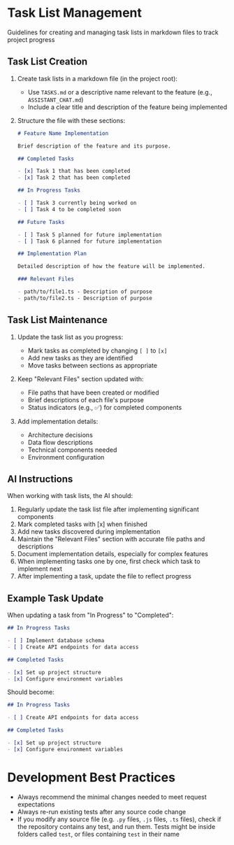 # Task List Management

Guidelines for creating and managing task lists in markdown files to track project progress

## Task List Creation

1. Create task lists in a markdown file (in the project root):

   - Use `TASKS.md` or a descriptive name relevant to the feature (e.g., `ASSISTANT_CHAT.md`)
   - Include a clear title and description of the feature being implemented

2. Structure the file with these sections:

   ```markdown
   # Feature Name Implementation

   Brief description of the feature and its purpose.

   ## Completed Tasks

   - [x] Task 1 that has been completed
   - [x] Task 2 that has been completed

   ## In Progress Tasks

   - [ ] Task 3 currently being worked on
   - [ ] Task 4 to be completed soon

   ## Future Tasks

   - [ ] Task 5 planned for future implementation
   - [ ] Task 6 planned for future implementation

   ## Implementation Plan

   Detailed description of how the feature will be implemented.

   ### Relevant Files

   - path/to/file1.ts - Description of purpose
   - path/to/file2.ts - Description of purpose
   ```

## Task List Maintenance

1. Update the task list as you progress:

   - Mark tasks as completed by changing `[ ]` to `[x]`
   - Add new tasks as they are identified
   - Move tasks between sections as appropriate

2. Keep "Relevant Files" section updated with:

   - File paths that have been created or modified
   - Brief descriptions of each file's purpose
   - Status indicators (e.g., ✅) for completed components

3. Add implementation details:
   - Architecture decisions
   - Data flow descriptions
   - Technical components needed
   - Environment configuration

## AI Instructions

When working with task lists, the AI should:

1. Regularly update the task list file after implementing significant components
2. Mark completed tasks with [x] when finished
3. Add new tasks discovered during implementation
4. Maintain the "Relevant Files" section with accurate file paths and descriptions
5. Document implementation details, especially for complex features
6. When implementing tasks one by one, first check which task to implement next
7. After implementing a task, update the file to reflect progress

## Example Task Update

When updating a task from "In Progress" to "Completed":

```markdown
## In Progress Tasks

- [ ] Implement database schema
- [ ] Create API endpoints for data access

## Completed Tasks

- [x] Set up project structure
- [x] Configure environment variables
```

Should become:

```markdown
## In Progress Tasks

- [ ] Create API endpoints for data access

## Completed Tasks

- [x] Set up project structure
- [x] Configure environment variables
```

# Development Best Practices

- Always recommend the minimal changes needed to meet request expectations
- Always re-run existing tests after any source code change
- If you modify any source file (e.g. `.py` files, `.js` files, `.ts` files), check if the repository contains any test, and run them. Tests might be inside folders called `test`, or files containing `test` in their name
